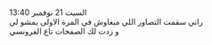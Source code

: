<br> 13:40 السبت 21 نوفمبر
<br>راني سقمت التصاور اللي مبغاوش في المرة الاولى يمشو لي 
<br>و زدت لك الصفحات تاع الفرونسي
